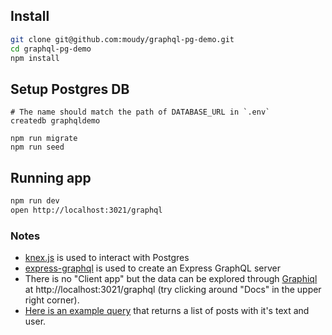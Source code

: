 
## Install
```sh
git clone git@github.com:moudy/graphql-pg-demo.git
cd graphql-pg-demo
npm install
```

## Setup Postgres DB
```
# The name should match the path of DATABASE_URL in `.env`
createdb graphqldemo

npm run migrate
npm run seed
```

## Running app
```sh
npm run dev
open http://localhost:3021/graphql
```

### Notes
- [knex.js](http://knexjs.org/) is used to interact with Postgres
- [express-graphql](https://github.com/graphql/express-graphql) is used to create an Express GraphQL server
- There is no "Client app" but the data can be explored through [Graphiql](https://github.com/graphql/graphiql) at http://localhost:3021/graphql (try clicking around "Docs" in the upper right corner).
- [Here is an example query](http://localhost:3021/graphql?query=query%20%7B%0A%20%20viewer%20%7B%0A%20%20%20%20posts%20%7B%0A%20%20%20%20%20%20edges%20%7B%0A%20%20%20%20%20%20%20%20node%20%7B%0A%20%20%20%20%20%20%20%20%20%20text%0A%20%20%20%20%20%20%20%20%20%20user%20%7B%0A%20%20%20%20%20%20%20%20%20%20%20%20id%0A%20%20%20%20%20%20%20%20%20%20%7D%0A%20%20%20%20%20%20%20%20%7D%0A%20%20%20%20%20%20%7D%0A%20%20%20%20%7D%0A%20%20%7D%0A%7D) that returns a list of posts with it's text and user.

